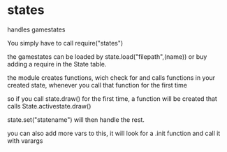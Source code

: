 # states

handles gamestates  

You simply have to call 
require("states")

the gamestates can be loaded by state.load("filepath",(name))
or buy adding a require in the State table.

the module creates functions, wich check for and calls functions in your created state,
whenever you call that function for the first time

so if you call state.draw() for the first time, a function will be created that calls
State.activestate.draw()

state.set("statename")
will then handle the rest.

you can also add more vars to this, it will look for a .init function and call it with varargs
